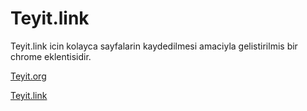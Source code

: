 # Teyit.link
Teyit.link icin kolayca sayfalarin kaydedilmesi amaciyla gelistirilmis bir chrome eklentisidir.

[Teyit.org](http://teyit.org)

[Teyit.link](http://teyit.link)
